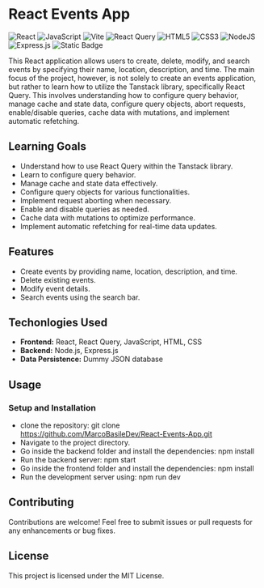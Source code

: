 # React Events App

![React](https://img.shields.io/badge/react-%2320232a.svg?style=for-the-badge&logo=react&logoColor=%2361DAFB)
![JavaScript](https://img.shields.io/badge/javascript-%23323330.svg?style=for-the-badge&logo=javascript&logoColor=%23F7DF1E)
![Vite](https://img.shields.io/badge/vite-%23646CFF.svg?style=for-the-badge&logo=vite&logoColor=white)
![React Query](https://img.shields.io/badge/-React%20Query-FF4154?style=for-the-badge&logo=react%20query&logoColor=white)
![HTML5](https://img.shields.io/badge/html5-%23E34F26.svg?style=for-the-badge&logo=html5&logoColor=white)
![CSS3](https://img.shields.io/badge/css3-%231572B6.svg?style=for-the-badge&logo=css3&logoColor=white)
![NodeJS](https://img.shields.io/badge/node.js-6DA55F?style=for-the-badge&logo=node.js&logoColor=white)
![Express.js](https://img.shields.io/badge/express.js-%23404d59.svg?style=for-the-badge&logo=express&logoColor=%2361DAFB)
![Static Badge](https://img.shields.io/badge/license-MIT-green?style=for-the-badge)

This React application allows users to create, delete, modify, and search events by specifying their name, location, description, and time. The main focus of the project, however, is not solely to create an events application, but rather to learn how to utilize the Tanstack library, specifically React Query. This involves understanding how to configure query behavior, manage cache and state data, configure query objects, abort requests, enable/disable queries, cache data with mutations, and implement automatic refetching.

## Learning Goals

- Understand how to use React Query within the Tanstack library.
- Learn to configure query behavior.
- Manage cache and state data effectively.
- Configure query objects for various functionalities.
- Implement request aborting when necessary.
- Enable and disable queries as needed.
- Cache data with mutations to optimize performance.
- Implement automatic refetching for real-time data updates.

## Features

- Create events by providing name, location, description, and time.
- Delete existing events.
- Modify event details.
- Search events using the search bar.

## Techonlogies Used

- **Frontend:** React, React Query, JavaScript, HTML, CSS
- **Backend:** Node.js, Express.js
- **Data Persistence:** Dummy JSON database

## Usage

### Setup and Installation

- clone the repository: git clone https://github.com/MarcoBasileDev/React-Events-App.git
- Navigate to the project directory.
- Go inside the backend folder and install the dependencies: npm install
- Run the backend server: npm start
- Go inside the frontend folder and install the dependencies: npm install
- Run the development server using: npm run dev

## Contributing

Contributions are welcome! Feel free to submit issues or pull requests for any enhancements or bug fixes.

## License

This project is licensed under the MIT License.
